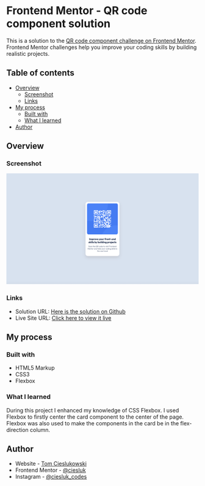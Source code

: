 # Frontend Mentor - QR code component solution

This is a solution to the [QR code component challenge on Frontend Mentor](https://www.frontendmentor.io/challenges/qr-code-component-iux_sIO_H). Frontend Mentor challenges help you improve your coding skills by building realistic projects. 

## Table of contents

- [Overview](#overview)
  - [Screenshot](#screenshot)
  - [Links](#links)
- [My process](#my-process)
  - [Built with](#built-with)
  - [What I learned](#what-i-learned)
- [Author](#author)


## Overview

### Screenshot

![](./images/QR-Code-Component-Complete.jpg)

### Links

- Solution URL: [Here is the solution on Github](https://github.com/ciesluk/QR-Code-Component)
- Live Site URL: [Click here to view it live](https://62e5bf24a8681668fc120b17--steady-kitten-53dbcb.netlify.app/)

## My process

### Built with

- HTML5 Markup
- CSS3
- Flexbox

### What I learned

During this project I enhanced my knowledge of CSS Flexbox. I used Flexbox to firstly center the card component to the center of the page. Flexbox was also used to make the components in the card be in the flex-direction column. 

## Author

- Website - [Tom Cieslukowski](https://www.tomcieslukowski.com)
- Frontend Mentor - [@ciesluk](https://www.frontendmentor.io/profile/ciesluk)
- Instagram - [@ciesluk_codes](https://www.instagram.com/ciesluk_codes/)
